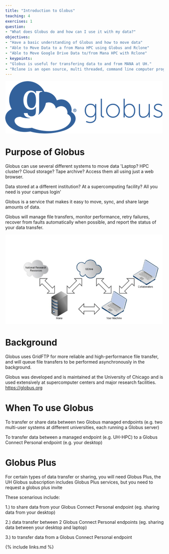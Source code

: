 ```yaml
---
title: "Introduction to Globus"
teaching: 4
exercises: 1
question:
- "What does Globus do and how can I use it with my data?"
objectives:
- "Have a basic understanding of Globus and how to move data"
- "Able to Move Data to a from Mana HPC using Globus and Rclone"
- "Able to Move Google Drive Data to/from Mana HPC with Rclone"
- keypoints:
- "Globus is useful for transfering data to and from MANA at UH."
- "Rclone is an open source, multi threaded, command line computer program to manage or migrate content on cloud and other high latency storage. Its capabilities    include sync, transfer, crypt, cache, union, and compress data"
---
```


<img src="../assets/img/globus_rclone/globus_and_rclone4.png" width=500px />


# Purpose of Globus 

Globus can use several different systems to move data
'Laptop? HPC cluster? Cloud storage? Tape archive? Access them all using just a web browser.

Data stored at a different institution? At a supercomputing facility? All you need is your campus login'

Globus is a service that makes it easy to move, sync, and share large amounts of data.

Globus will manage file transfers, monitor performance, retry failures, recover from faults automatically when possible, and report the status of your data transfer.

<img src="../assets/img/globus_rclone/globus_and_rclone2.jpg" width=500px />

# Background

Globus uses GridFTP for more reliable and high-performance file transfer, and will queue file transfers to be performed asynchronously in the background.

Globus was developed and is maintained at the University of Chicago and is used extensively at supercomputer centers and major research facilities. https://globus.org

# When To use Globus

To transfer or share data between two Globus managed endpoints \(e\.g\. two multi\-user systems at different universities\, each running a Globus server\)

To transfer data between a managed endpoint \(e\.g\. UH\-HPC\) to a Globus Connect Personal endpoint \(e\.g\. your desktop\)

# Globus Plus
For certain types of data transfer or sharing, you will need Globus Plus, the UH Globus subscription includes Globus Plus services, but you need to request a globus plus invite

These scenarious include:

1.)   to share data from your Globus Connect Personal endpoint (eg. sharing data from your desktop)

2.)   data transfer between 2 Globus Connect Personal endpoints (eg. sharing data between your desktop and laptop)

3.)   to transfer data from a Globus Connect Personal endpoint

{% include links.md %}
